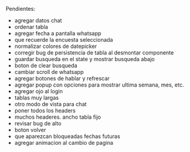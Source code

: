 Pendientes:

- agregar datos chat
- ordenar tabla
- agregar fecha a pantalla whatsapp
- que recuerde la encuesta seleccionada
- normalizar colores de datepicker
- corregir bug de persistencia de tabla al desmontar componente
- guardar busqueda en el state y mostrar busqueda abajo
- boton de clear busqueda
- cambiar scroll de whatsapp
- agregar botones de hablar y refrescar
- agregar popup con opciones para mostrar ultima semana, mes, etc.
- agregar ojo al login
- tablas muy largas
- otro modo de vista para chat
- poner todos los headers
- muchos headeres. ancho tabla fijo
- revisar bug de alto
- boton volver
- que aparezcan bloqueadas fechas futuras
- agregar animacion al cambio de pagina